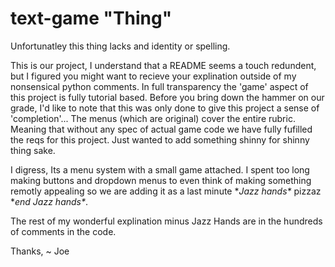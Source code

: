 # text-game "Thing"
 Unfortunatley this thing lacks and identity or spelling.

This is our project, I understand that a README seems a touch redundent, but I figured you might want to recieve your explination outside of my nonsensical python comments.
In full transparency the 'game' aspect of this project is fully tutorial based. Before you bring down the hammer on our grade, I'd like to note that this was only done to give this project a sense of 'completion'... The menus (which are original) cover the entire rubric. Meaning that without any spec of actual game code we have fully fufilled the reqs for this project. Just wanted to add something shinny for shinny thing sake.

I digress, Its a menu system with a small game attached. I spent too long making buttons and dropdown menus to even think of making something remotly appealing so we are adding it as a last minute \**Jazz hands\** pizzaz \**end Jazz hands\**. 

The rest of my wonderful explination minus Jazz Hands are in the hundreds of comments in the code.

Thanks,
 ~ Joe
